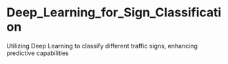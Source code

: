 # Deep_Learning_for_Sign_Classification
Utilizing Deep Learning to classify different traffic signs, enhancing predictive capabilities 
